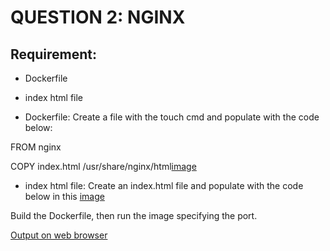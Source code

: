# QUESTION 2: NGINX

## Requirement: 
*  Dockerfile
*   index html file


* Dockerfile: Create a file with the touch cmd and populate with the code below:

FROM nginx

COPY index.html /usr/share/nginx/html[image](./nginx1.png)

*   index html file: Create an index.html file and populate with the code below in this [image](./nginxHTML.png)

Build the Dockerfile, then run the image specifying the port.

[Output on web browser](./nginz_website.png)



